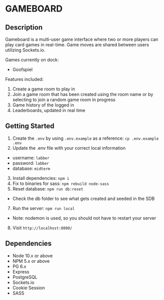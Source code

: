 GAMEBOARD
=========

## Description

Gameboard is a multi-user game interface where two or more players can play card games in real-time. Game moves are shared between users utilizing Sockets.io.

Games currently on dock:

- Goofspiel

Features included:
1. Create a game room to play in
2. Join a game room that has been created using the room name or by selecting to join a random game room in progress
3. Game history of the logged in
4. Leaderboards, updated in real time


## Getting Started

1. Create the `.env` by using `.env.example` as a reference: `cp .env.example .env`
2. Update the .env file with your correct local information 
  - username: `labber` 
  - password: `labber` 
  - database: `midterm`
3. Install dependencies: `npm i`
4. Fix to binaries for sass: `npm rebuild node-sass`
5. Reset database: `npm run db:reset`
  - Check the db folder to see what gets created and seeded in the SDB
7. Run the server: `npm run local`
  - Note: nodemon is used, so you should not have to restart your server
8. Visit `http://localhost:8080/`

## Dependencies

- Node 10.x or above
- NPM 5.x or above
- PG 6.x
- Express
- PostgreSQL
- Sockets.io
- Cookie Session
- SASS

